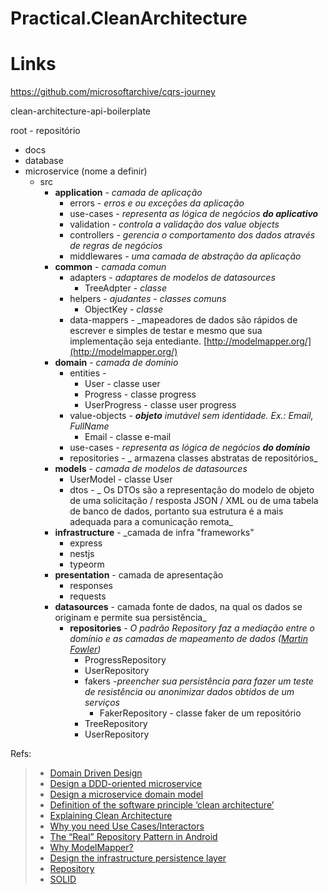 # Practical.CleanArchitecture

# Links
https://github.com/microsoftarchive/cqrs-journey



clean-architecture-api-boilerplate

root - repositório
 - docs
 -  database
 - microservice (nome a definir)
	 - src
		 - **application** - _camada de aplicação_
		   - errors - _erros e ou exceções da aplicação_
		   - use-cases - _representa as lógica de negócios  **do aplicativo**_
		   - validation - _controla a validação dos value objects_
		   - controllers - _gerencia o comportamento dos dados através de regras de negócios_
		   - middlewares - _uma camada de abstração da aplicação_
		 - **common** - _camada comun_
		   - adapters - _adaptares de modelos de datasources_
			   - TreeAdpter - _classe_
		   - helpers - _ajudantes - classes comuns_
			   -  ObjectKey - _classe_
			- data-mappers - _mapeadores de dados são rápidos de escrever e simples de testar e mesmo que sua implementação seja entediante. [http://modelmapper.org/](http://modelmapper.org/)
		- **domain** - _camada de domínio_
        	- entities - 
        	  - User - classe user
        	  - Progress - classe progress
        	  - UserProgress - classe user progress
        	- value-objects - _**objeto** imutável sem identidade. Ex.: Email, FullName_
             	-  Email - classe e-mail
        	- use-cases - _representa as lógica de negócios  **do domínio**_
        	- repositories - _ armazena classes abstratas de repositórios_ 
	   - **models** - _camada de modelos de datasources_
		   - UserModel - classe User
	       - dtos -  _ Os DTOs são a representação do modelo de objeto de uma solicitação / resposta JSON / XML ou de uma tabela de banco de dados, portanto sua estrutura é a mais adequada para a comunicação remota_
       - **infrastructure** - _camada de infra "frameworks"
         - express
         - nestjs
         - typeorm
       - **presentation** - camada de apresentação
         - responses
         - requests
       - **datasources** - camada fonte de dados, na qual os dados se originam e permite sua persistência_
         - **repositories** - _O padrão Repository faz a mediação entre o domínio e as camadas de mapeamento de dados ([Martin Fowler](http://martinfowler.com/))_
           - ProgressRepository
           - UserRepository
           - fakers -_preencher sua persistência para fazer um teste de resistência ou anonimizar dados obtidos de um serviços_
             - FakerRepository - classe faker de um repositório
           - TreeRepository
           - UserRepository

Refs:


>  - [Domain Driven Design](https://domainlanguage.com/ddd/)
>  - [Design a DDD-oriented microservice](https://docs.microsoft.com/en-us/dotnet/architecture/microservices/microservice-ddd-cqrs-patterns/ddd-oriented-microservice)
>  - [Design a microservice domain model](https://docs.microsoft.com/en-us/dotnet/architecture/microservices/microservice-ddd-cqrs-patterns/microservice-domain-model)
> - [Definition of the software principle ‘clean architecture’](https://logistikknowhow.com/en/it-and-software/definition-of-the-software-principle-clean-architecture/#:~:text='Clean%20architecture'%20is%20an%20architectural,frameworks%2C%20databases%20and%20user%20interfaces.)
>  - [Explaining Clean Architecture](https://www.oncehub.com/blog/explaining-clean-architecture)
>  - [Why you need Use Cases/Interactors](https://proandroiddev.com/why-you-need-use-cases-interactors-142e8a6fe576)
>  - [The “Real” Repository Pattern in Android](https://proandroiddev.com/the-real-repository-pattern-in-android-efba8662b754)
>  - [Why ModelMapper?](http://modelmapper.org/)
>  - [Design the infrastructure persistence layer](https://docs.microsoft.com/en-us/dotnet/architecture/microservices/microservice-ddd-cqrs-patterns/infrastructure-persistence-layer-design)
>  - [Repository](https://martinfowler.com/eaaCatalog/repository.html)
>  - [SOLID](https://deviq.com/principles/solid)
